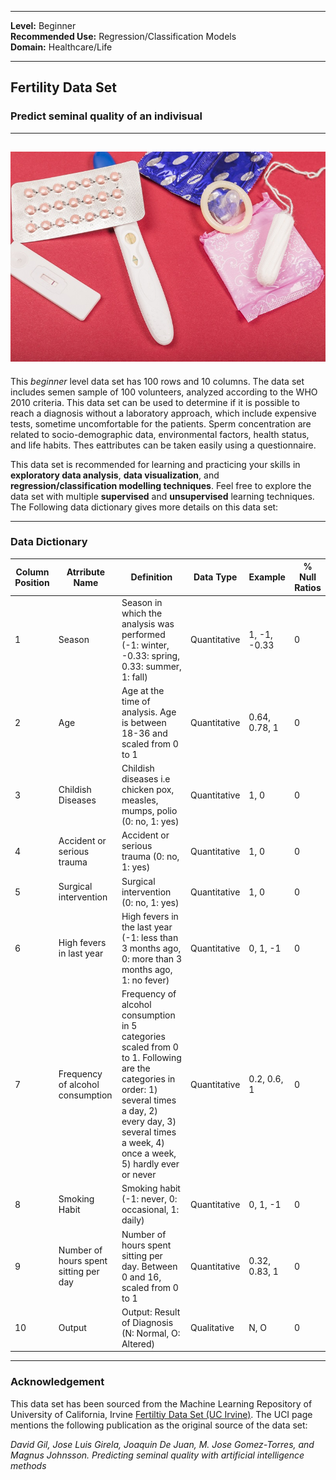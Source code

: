

---

**Level:** Beginner <br/>
**Recommended Use:** Regression/Classification Models<br/>
**Domain:** Healthcare/Life<br/> 

---

## Fertility Data Set 

### Predict seminal quality of an indivisual


---
![](547578-PJXSFK-222.jpg)
---

This *beginner* level data set has 100 rows and 10 columns.
The data set includes semen sample of 100 volunteers, analyzed according to the WHO 2010 criteria.
This data set can be used to determine if it is possible to reach a diagnosis without a laboratory approach, which include expensive tests, sometime uncomfortable for the patients.
Sperm concentration are related to socio-demographic data, environmental factors, health status, and life habits. Thes eattributes can be taken easily using a questionnaire.

This data set is recommended for learning and practicing your skills in **exploratory data analysis**, **data visualization**, and **regression/classification modelling techniques**. 
Feel free to explore the data set with multiple **supervised** and **unsupervised** learning techniques. The Following data dictionary gives more details on this data set:

---

### Data Dictionary 

| Column   Position 	| Atrribute Name                           	| Definition                                                                                                                                                                                                               	| Data Type    	| Example       	| % Null Ratios 	|
|-------------------	|------------------------------------------	|--------------------------------------------------------------------------------------------------------------------------------------------------------------------------------------------------------------------------	|--------------	|---------------	|---------------	|
| 1                 	| Season                                   	| Season in   which the analysis was performed (-1: winter, -0.33: spring, 0.33: summer, 1:   fall)                                                                                                                        	| Quantitative 	| 1, -1, -0.33  	| 0             	|
| 2                 	| Age                                      	| Age at the   time of analysis. Age is between 18-36 and scaled from 0 to 1                                                                                                                                               	| Quantitative 	| 0.64, 0.78, 1 	| 0             	|
| 3                 	| Childish Diseases                        	| Childish   diseases i.e chicken pox, measles, mumps, polio (0: no, 1: yes)                                                                                                                                               	| Quantitative 	| 1, 0          	| 0             	|
| 4                 	| Accident or serious trauma               	| Accident or   serious trauma  (0: no, 1: yes)                                                                                                                                                                            	| Quantitative 	| 1, 0          	| 0             	|
| 5                 	| Surgical intervention                    	| Surgical   intervention (0: no, 1: yes)                                                                                                                                                                                  	| Quantitative 	| 1, 0          	| 0             	|
| 6                 	| High fevers in last year                 	| High fevers in   the last year (-1: less than 3 months ago, 0: more than 3 months ago, 1: no   fever)                                                                                                                    	| Quantitative 	| 0, 1, -1      	| 0             	|
| 7                 	| Frequency of alcohol consumption         	| Frequency of   alcohol consumption in 5 categories scaled from 0 to 1. Following are the   categories in order: 1) several times a day, 2) every day, 3) several times a   week, 4) once a week, 5) hardly ever or never 	| Quantitative 	| 0.2, 0.6, 1   	| 0             	|
| 8                 	| Smoking Habit                            	| Smoking habit   (-1: never, 0: occasional, 1: daily)                                                                                                                                                                     	| Quantitative 	| 0, 1, -1      	| 0             	|
| 9                 	| Number of   hours spent sitting per day  	| Number of   hours spent sitting per day. Between 0 and 16, scaled from 0 to 1                                                                                                                                            	| Quantitative 	| 0.32, 0.83, 1 	| 0             	|
| 10                	| Output                                   	| Output: Result   of Diagnosis (N: Normal, O: Altered)                                                                                                                                                                    	| Qualitative  	| N, O          	| 0             	|
---

### Acknowledgement

This data set has been sourced from the Machine Learning Repository of University of California, Irvine [Fertiltiy Data Set (UC Irvine)](https://archive.ics.uci.edu/ml/datasets/Fertility). 
The UCI page mentions the following publication as the original source of the data set:

*David Gil, Jose Luis Girela, Joaquin De Juan, M. Jose Gomez-Torres, and Magnus Johnsson. Predicting seminal quality with artificial intelligence methods*

